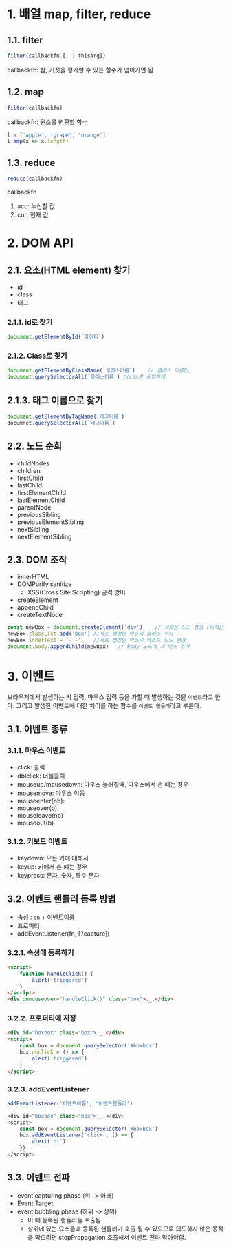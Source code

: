 # 1. 배열 map, filter, reduce 
<!-- 1이아니고 l(엘).으로해야됨 -->
## 1.1. filter

```javascript
filter(callbackfn [, ? thisArg])
```

callbackfn: 참, 거짓을 평가할 수 있는 함수가 넘어가면 됨

## 1.2. map

```javascript
filter(callbackfn)
```

callbackfn: 원소를 변환할 함수

```javascript
l = ['apple', 'grape', 'orange']
l.amp(x => x.length)
```

## 1.3. reduce

```javascript
reduce(callbackfn)
```

callbackfn
1. acc: 누산할 값
2. cur: 현재 값

# 2. DOM API

## 2.1. 요소(HTML element) 찾기

- id
- class
- 태그

### 2.1.1. id로 찾기

```javascript
document.getElementById(`아이디`)

```

### 2.1.2. Class로 찾기

```javascript
document.getElementByClassName(`클래스이름`)    // 클래스 이름만,
document.querySelectorAll(`클래스이름`) //css랑 동일하게,
```

## 2.1.3. 태그 이름으로 찾기

```javascript
document.getElementByTagName(`태그이름`)
documnet.querySelectorAll(`태그이름`)
```

## 2.2. 노드 순회

- childNodes
- children
- firstChild
- lastChild
- firstElementChild
- lastElementChild
- parentNode
- previousSibling
- previousElementSibling
- nextSibling
- nextElementSibling

## 2.3. DOM 조작

- innerHTML
- DOMPurify.sanitize
  - XSS(Cross Site Scripting) 공격 방어
- createElement
- appendChild
- createTextNode

```javascript
const newBox = document.createElement('div')    // 새로운 노드 생성 (아직은 메모리 상에만 존재)
newBox.classList.add('box') //새로 생성한 박스의 클래스 추가
newBox.innerText = '-_-'    //새로 생성한 박스의 텍스트 노드 변경
document.body.appendChild(newBox)   // body 노드에 새 박스 추가
```


# 3. 이벤트

브라우저에서 발생하는 키 입력, 마우스 입력 등을 가할 때 발생하는 것을 `이벤트`라고 한다.
그리고 발생한 이벤트에 대한 처리를 하는 함수를 `이벤트 핸들러`라고 부른다.

## 3.1. 이벤트 종류

### 3.1.1. 마우스 이벤트

- click: 클릭
- dblclick: 더블클릭
- mouseup/mousedown: 마우스 눌러질때, 마우스에서 손 떼는 경우
- mousemove: 마우스 이동
- mouseenter(nb): 
- mouseover(b)
- mouseleave(nb)
- mouseout(b)

### 3.1.2. 키보드 이벤트

- keydown: 모든 키에 대해서
- keyup: 키에서 손 뗴는 경우
- keypress: 문자, 숫자, 특수 문자

## 3.2. 이벤트 핸들러 등록 방법

- 속성 : `on` + 이벤트이름
- 프로퍼티
- addEventListener(fn, [?capture])

### 3.2.1. 속성에 등록하기

```html
<script>
    function handleClick() {
        alert('triggered')
    }
</script>
<div onmouseover="handleClick()" class="box">._.</div>
```

### 3.2.2. 프로퍼티에 지정

```html
<div id="boxbox" class="box">._.</div>
<script>
    const box = document.querySelector('#boxbox')
    box.onclick = () => {
        alert('triggered')
    }
</script>
```

### 3.2.3. addEventListener

```javascript
addEventListener('이벤트이름', '이벤트핸들러')
```

```javascript
<div id="boxbox" class="box">._.</div>
<script>
    const box = document.querySelector('#boxbox')
    box.addEventListener('click', () => {
        alert('hi')
    })
</script>
```

## 3.3. 이벤트 전파

- event capturing phase (위 -> 아래)
- Event Target
- event bubbling phase (하위 -> 상위)
  - 이 때 등록된 핸들러들 호출됨
  - 상위에 있는 요소들에 등록된 핸들러가 호출 될 수 있으므로 의도하지 않은 동작을 막으려면 stopPropagation 호출해서 이벤트 전파 막아야함.
